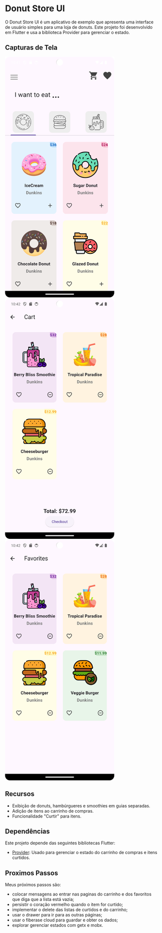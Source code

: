 # Donut Store UI

O Donut Store UI é um aplicativo de exemplo que apresenta uma interface de usuário simples para uma loja de donuts. Este projeto foi desenvolvido em Flutter e usa a biblioteca Provider para gerenciar o estado.

## Capturas de Tela
<img src="home.png" alt="Home page" width="360" height="790">
<img src="cart.png" alt="Cart page" width="360" height="790">
<img src="favorites_page.png" alt="Favorites page" width="360" height="790">

## Recursos

- Exibição de donuts, hambúrgueres e smoothies em guias separadas.
- Adição de itens ao carrinho de compras.
- Funcionalidade "Curtir" para itens.

## Dependências

Este projeto depende das seguintes bibliotecas Flutter:

- [Provider](https://pub.dev/packages/provider): Usado para gerenciar o estado do carrinho de compras e itens curtidos.

## Proximos Passos

Meus próximos passos são: 
- colocar mensagens ao entrar nas paginas do carrinho e dos favoritos que diga que a lista está vazia;
- persistir o coração vermelho quando o item for curtido;
- implementar o delete das listas de curtidos e do carrinho;
- usar o drawer para ir para as outras páginas;
- usar o fiberase cloud para guardar e obter os dados;
- explorar gerenciar estados com getx e mobx.
